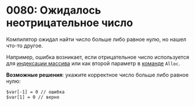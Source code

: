 # 0080: Ожидалось неотрицательное число

Компилятор ожидал найти число больше либо равное нулю, но нашел что-то другое. 

Например, ошибка возникает, если отрицательное число используется для [индексации массива](../../coding/arrays.md#obrashenie-k-elementam-massiva-posle-obyavleniya) или как второй параметр в [команде](../../coding/built-in-commands.md#alloc) `Alloc`.

**Возможные решения**: укажите корректное число больше либо равное нулю:

```text
$var[-1] = 0 // ошибка
$var[1] = 0 // верно
```

